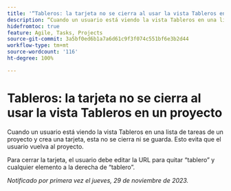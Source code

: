 ```yaml
---
title: '“Tableros: la tarjeta no se cierra al usar la vista Tableros en un proyecto”'
description: “Cuando un usuario está viendo la vista Tableros en una lista de tareas de un proyecto y crea una tarjeta, esta no se cierra ni se guarda. Esto evita que el usuario vuelva al proyecto.”
hidefromtoc: true
feature: Agile, Tasks, Projects
source-git-commit: 3a5bf0ed6b1a7a6d61c9f3f074c551bf6e3b2d44
workflow-type: tm+mt
source-wordcount: '116'
ht-degree: 100%

---
```



# Tableros: la tarjeta no se cierra al usar la vista Tableros en un proyecto

<!--
>[!NOTE]
>
>This issue was fixed on January 12, 2024.-->

Cuando un usuario está viendo la vista Tableros en una lista de tareas de un proyecto y crea una tarjeta, esta no se cierra ni se guarda. Esto evita que el usuario vuelva al proyecto.

Para cerrar la tarjeta, el usuario debe editar la URL para quitar “tablero” y cualquier elemento a la derecha de “tablero”.

_Notificado por primera vez el jueves, 29 de noviembre de 2023._
